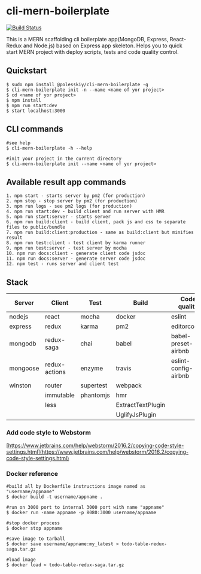 # cli-mern-boilerplate

[![Build Status](https://travis-ci.org/polesskiy-dev/mern-boilerplate.svg?branch=master)](https://travis-ci.org/polesskiy-dev/mern-boilerplate)

This is a MERN scaffolding cli boilerplate app(MongoDB, Express, React-Redux and Node.js) based on Express app skeleton. Helps you to quick start MERN project with deploy scripts, tests and code quality control.

## Quickstart

    $ sudo npm install @polesskiy/cli-mern-boilerplate -g
    $ cli-mern-boilerplate init -n --name <name of yor project>
    $ cd <name of yor project>
    $ npm install
    $ npm run start:dev
    $ start localhost:3000

## CLI commands

    #see help
    $ cli-mern-boilerplate -h --help
     
    #init your project in the current directory 
    $ cli-mern-boilerplate init --name <name of yor project>
    
## Available result app commands
    
    1. npm start - starts server by pm2 (for production)    
    2. npm stop - stop server by pm2 (for production)   
    3. npm run logs - see pm2 logs (for production)
    4. npm run start:dev - build client and run server with HMR    
    5. npm run start:server - starts server    
    6. npm run build:client - build client, pack js and css to separate files to public/bundle
    7. npm run build:client:production - same as build:client but minifies result
    8. npm run test:client - test client by karma runner
    9. npm run test:server - test server by mocha
    10. npm run docs:client - generate client code jsdoc
    11. npm run docs:server - generate server code jsdoc
    12. npm test - runs server and client test
    
## Stack        

| Server   	| Client        	| Test      	| Build             	| Code quality         	|
|----------	|---------------	|-----------	|-------------------	|----------------------	|
| nodejs   	| react         	| mocha     	| docker            	| eslint               	|
| express  	| redux         	| karma     	| pm2               	| editorconfig         	|
| mongodb  	| redux-saga    	| chai      	| babel             	| babel-preset-airbnb  	|
| mongoose 	| redux-actions 	| enzyme    	| travis            	| eslint-config-airbnb 	|
| winston   | router        	| supertest 	| webpack           	|                      	|
|          	| immutable     	| phantomjs 	| hmr               	|                      	|
|          	| less          	|           	| ExtractTextPlugin 	|                      	|
|          	|               	|           	| UglifyJsPlugin    	|                      	|

### Add code style to Webstorm

[https://www.jetbrains.com/help/webstorm/2016.2/copying-code-style-settings.html](https://www.jetbrains.com/help/webstorm/2016.2/copying-code-style-settings.html) 
 
### Docker reference

    #build all by Dockerfile instructions image named as "username/appname"
    $ docker build -t username/appname .
    
    #run on 3000 port to internal 3000 port with name "appname"     
    $ docker run -name appname -p 8080:3000 username/appname
    
    #stop docker process
    $ docker stop appname
    
    #save image to tarball
    $ docker save username/appname:my_latest > todo-table-redux-saga.tar.gz
    
    #load image
    $ docker load < todo-table-redux-saga.tar.gz
     
     


